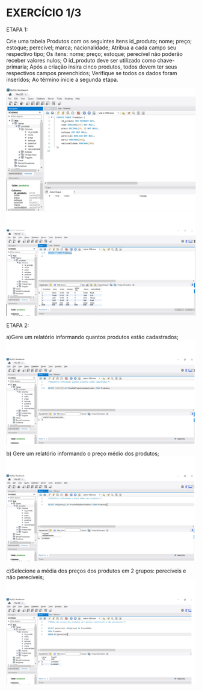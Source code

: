 # EXERCÍCIO 1/3
ETAPA 1:

Crie uma tabela Produtos com os seguintes itens id_produto; nome; preço; estoque; perecível; marca; nacionalidade;
Atribua a cada campo seu respectivo tipo;
Os itens: nome; preço; estoque; perecível não poderão receber valores nulos;
O id_produto deve ser utilizado como chave-primaria;
Após a criação insira cinco produtos, todos devem ter seus respectivos campos preenchidos;
Verifique se todos os dados foram inseridos;
Ao término inicie a segunda etapa.

![imagem 1](imagem1.jpg)
![imagem 2](imagem2.jpg)

ETAPA 2:

a)Gere um relatório informando quantos produtos estão cadastrados;
![imagem 3](imagem3.jpg)

b) Gere um relatório informando o preço médio dos produtos;
![imagem 4](imagem4.jpg)

c)Selecione a média dos preços dos produtos em 2 grupos: perecíveis e não perecíveis;
![imagem 5](imagem5.jpg)



